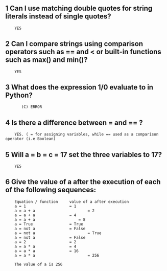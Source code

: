 ## 1 Can I use matching double quotes for string literals instead of single quotes? 
		YES

## 2 Can I compare strings using comparison operators such as == and < or built-in functions such as max() and min()? 
		YES

## 3 What does the expression 1/0 evaluate to in Python?
	       (C) ERROR

## 4 Is there a difference between = and == ?
		YES. ( = for assigning variables, while == used as a comparison operator (i.e Boolean)

## 5 Will a = b = c = 17 set the three variables to 17?
		YES

## 6 Give the value of a after the execution of each of the following sequences:

		Equation / function		value of a after execution
		a = 1 					= 1                              
		a = a + a    			        = 2         
		a = a + a 				= 4                         
		a = a + a  			        = 8          
		a = True				= True
		a = not a  				= False
		a = not a   			        = True
		a = not a 				= False     
		a = 2 					= 2
		a = a * a				= 4
		a = a * a				= 16
		a = a * a         		        = 256 

		The value of a is 256
